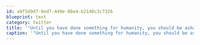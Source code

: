 ```yaml
---
id: a9f5d9d7-9ed7-449e-88e4-b2140c3c7326
blueprint: text
category: twitter
title: '"Until you have done something for humanity, you should be ashamed to die." inoveryourhead.net/untitled-essay/'
caption: '"Until you have done something for humanity, you should be ashamed to die." <a href="http://inoveryourhead.net/untitled-essay/" title="http://inoveryourhead.net/untitled-essay/" class="link link_untco">inoveryourhead.net/untitled-essay/</a>'
---
```

